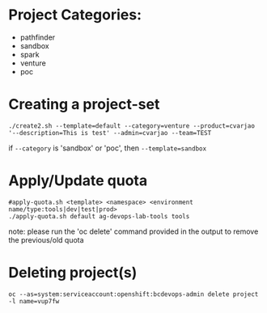
# Project Categories:
- pathfinder
- sandbox
- spark
- venture
- poc


# Creating a project-set
```
./create2.sh --template=default --category=venture --product=cvarjao '--description=This is test' --admin=cvarjao --team=TEST
```
if `--category` is 'sandbox' or 'poc', then `--template=sandbox`

# Apply/Update quota
```
#apply-quota.sh <template> <namespace> <environment name/type:tools|dev|test|prod>
./apply-quota.sh default ag-devops-lab-tools tools
```
note: please run the 'oc delete' command provided in the output to remove the previous/old quota

# Deleting project(s)
```
oc --as=system:serviceaccount:openshift:bcdevops-admin delete project -l name=vup7fw
```